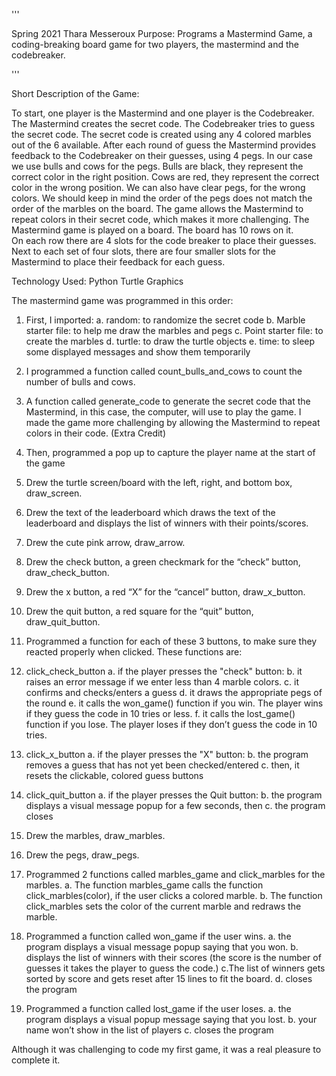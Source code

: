 '''

Spring 2021
Thara Messeroux
Purpose: Programs a Mastermind Game, a coding-breaking board game for two players, 
the mastermind and the codebreaker.

'''

Short Description of the Game:

To start, one player is the Mastermind and one player is the Codebreaker. 
The Mastermind creates the secret code. The Codebreaker tries to guess the secret 
code. The secret code is created using any 4 colored marbles out of the 6 available. 
After each round of guess the Mastermind provides feedback to the Codebreaker 
on their guesses, using 4 pegs. In our case we use bulls and cows for the pegs. 
Bulls are black, they represent the correct color in the right position. 
Cows are red, they represent the correct color in the wrong position. 
We can also have clear pegs, for the wrong colors. We should keep in mind 
the order of the pegs does not match the order of the marbles on the board.
The game allows the Mastermind to repeat colors in their secret code, which
makes it more challenging.
The Mastermind game is played on a board. The board has 10 rows on it.  
On each row there are 4 slots for the code breaker to place their guesses. 
Next to each set of four slots, there are four smaller slots for the Mastermind 
to place their feedback for each guess.

Technology Used: Python Turtle Graphics
 
The mastermind game was programmed in this order:

1. First, I imported:
	a. random: to randomize the secret code
	b. Marble starter file: to help me draw the marbles and pegs
	c. Point starter file: to create the marbles
	d. turtle: to draw the turtle objects
	e. time: to sleep some displayed messages and show them temporarily

2. I programmed a function called count_bulls_and_cows to count the number 
   of bulls and cows.

3. A function called generate_code to generate the secret code that the Mastermind, 
  in this case, the computer, will use to play the game. I made the game more 
  challenging by allowing the Mastermind to repeat colors in their code. (Extra Credit)

4. Then, programmed a pop up to capture the player name at the start of the game

5. Drew the turtle screen/board with the left, right, and bottom box, draw_screen.

6. Drew the text of the leaderboard which draws the text of the leaderboard and displays 
  the list of winners with their points/scores. 

7. Drew the cute pink arrow, draw_arrow. 

8. Drew the check button, a green checkmark for the “check” button, draw_check_button.

9. Drew the x button, a red “X” for the “cancel” button, draw_x_button.

10. Drew the quit button, a red square for the “quit” button, draw_quit_button.

11. Programmed a function for each of these 3 buttons, to make sure they reacted 
    properly when clicked. These functions are:

12. click_check_button
	a. if the player presses the "check" button:
	b. it raises an error message if we enter less than 4 marble colors.
	c. it confirms and checks/enters a guess 
	d. it draws the appropriate pegs of the round
	e. it calls the won_game() function if you win. The player wins if 
	   they guess the code in 10 tries or less. 
	f. it calls the lost_game() function if you lose. The player loses 
           if they don’t guess the code in 10 tries.

13. click_x_button
	a. if the player presses the "X" button:
	b. the program removes a guess that has not yet been checked/entered
	c. then, it resets the clickable, colored guess buttons 

14. click_quit_button
 	a. if the player presses the Quit button:
 	b. the program displays a visual message popup for a few seconds, then
 	c. the program closes

15. Drew the marbles, draw_marbles.

16. Drew the pegs, draw_pegs.

17. Programmed 2 functions called marbles_game and click_marbles for the marbles.
	a. The function marbles_game calls the function click_marbles(color), 
	   if the user clicks a colored marble.
	b. The function click_marbles sets the color of the current marble 
           and redraws the marble.

18. Programmed a function called won_game if the user wins.
	a. the program displays a visual message popup saying that you won.
	b. displays the list of winners with their scores (the score is the number of guesses 
	  it takes the player to guess the code.)
	c.The list of winners gets sorted by score and gets reset after 15 lines to fit the board. 
	d. closes the program 

19. Programmed a function called lost_game if the user loses.
	a. the program displays a visual popup message saying that you lost.
	b. your name won’t show in the list of players
	c. closes the program 

Although it was challenging to code my first game, it was a real pleasure to complete it. 

